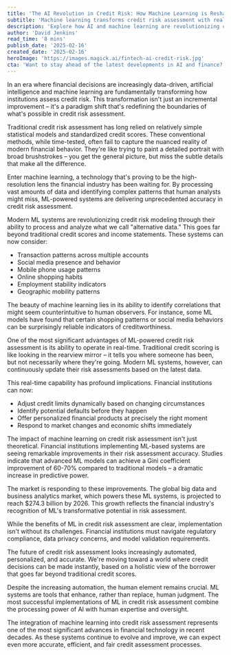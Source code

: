 ```yaml
---
title: 'The AI Revolution in Credit Risk: How Machine Learning is Reshaping Financial Decision-Making'
subtitle: 'Machine learning transforms credit risk assessment with real-time analysis and alternative data'
description: 'Explore how AI and machine learning are revolutionizing credit risk assessment, enabling real-time analysis and more accurate predictions through alternative data sources. Learn about the challenges and opportunities as financial institutions embrace this technological transformation.'
author: 'David Jenkins'
read_time: '8 mins'
publish_date: '2025-02-16'
created_date: '2025-02-16'
heroImage: 'https://images.magick.ai/fintech-ai-credit-risk.jpg'
cta: 'Want to stay ahead of the latest developments in AI and finance? Follow us on LinkedIn for regular updates on how technology is reshaping the financial services landscape.'
---
```


In an era where financial decisions are increasingly data-driven, artificial intelligence and machine learning are fundamentally transforming how institutions assess credit risk. This transformation isn't just an incremental improvement – it's a paradigm shift that's redefining the boundaries of what's possible in credit risk assessment.

Traditional credit risk assessment has long relied on relatively simple statistical models and standardized credit scores. These conventional methods, while time-tested, often fail to capture the nuanced reality of modern financial behavior. They're like trying to paint a detailed portrait with broad brushstrokes – you get the general picture, but miss the subtle details that make all the difference.

Enter machine learning, a technology that's proving to be the high-resolution lens the financial industry has been waiting for. By processing vast amounts of data and identifying complex patterns that human analysts might miss, ML-powered systems are delivering unprecedented accuracy in credit risk assessment.

Modern ML systems are revolutionizing credit risk modeling through their ability to process and analyze what we call "alternative data." This goes far beyond traditional credit scores and income statements. These systems can now consider:

- Transaction patterns across multiple accounts
- Social media presence and behavior
- Mobile phone usage patterns
- Online shopping habits
- Employment stability indicators
- Geographic mobility patterns

The beauty of machine learning lies in its ability to identify correlations that might seem counterintuitive to human observers. For instance, some ML models have found that certain shopping patterns or social media behaviors can be surprisingly reliable indicators of creditworthiness.

One of the most significant advantages of ML-powered credit risk assessment is its ability to operate in real-time. Traditional credit scoring is like looking in the rearview mirror – it tells you where someone has been, but not necessarily where they're going. Modern ML systems, however, can continuously update their risk assessments based on the latest data.

This real-time capability has profound implications. Financial institutions can now:

- Adjust credit limits dynamically based on changing circumstances
- Identify potential defaults before they happen
- Offer personalized financial products at precisely the right moment
- Respond to market changes and economic shifts immediately

The impact of machine learning on credit risk assessment isn't just theoretical. Financial institutions implementing ML-based systems are seeing remarkable improvements in their risk assessment accuracy. Studies indicate that advanced ML models can achieve a Gini coefficient improvement of 60-70% compared to traditional models – a dramatic increase in predictive power.

The market is responding to these improvements. The global big data and business analytics market, which powers these ML systems, is projected to reach $274.3 billion by 2026. This growth reflects the financial industry's recognition of ML's transformative potential in risk assessment.

While the benefits of ML in credit risk assessment are clear, implementation isn't without its challenges. Financial institutions must navigate regulatory compliance, data privacy concerns, and model validation requirements.

The future of credit risk assessment looks increasingly automated, personalized, and accurate. We're moving toward a world where credit decisions can be made instantly, based on a holistic view of the borrower that goes far beyond traditional credit scores.

Despite the increasing automation, the human element remains crucial. ML systems are tools that enhance, rather than replace, human judgment. The most successful implementations of ML in credit risk assessment combine the processing power of AI with human expertise and oversight.

The integration of machine learning into credit risk assessment represents one of the most significant advances in financial technology in recent decades. As these systems continue to evolve and improve, we can expect even more accurate, efficient, and fair credit assessment processes.